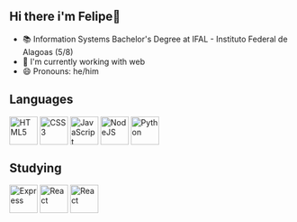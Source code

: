 ## Hi there i'm Felipe👋
- 📚 Information Systems Bachelor's Degree at IFAL - Instituto Federal de Alagoas (5/8)
- 🔭 I'm currently working with web
- 😄 Pronouns: he/him

## Languages
<div>
  <img align="center" alt="HTML5" height="50" width="50" src="https://cdn.jsdelivr.net/gh/devicons/devicon@latest/icons/html5/html5-original.svg"/>
  <img align="center" alt="CSS3" height="50" width="50" src="https://cdn.jsdelivr.net/gh/devicons/devicon@latest/icons/css3/css3-original.svg"/>
  <img align="center" alt="JavaScript" height="50" width="50" src="https://cdn.jsdelivr.net/gh/devicons/devicon@latest/icons/javascript/javascript-plain.svg"/>
  <img align="center" alt="NodeJS" height="50" width="50" src="https://cdn.jsdelivr.net/gh/devicons/devicon@latest/icons/nodejs/nodejs-original.svg"/>
  <img align="center" alt="Python" height="50" width="50" src="https://cdn.jsdelivr.net/gh/devicons/devicon@latest/icons/python/python-original.svg"/>
</div>

## Studying
<div>
  <img align="center" alt="Express" height="50" width="50" src="https://cdn.jsdelivr.net/gh/devicons/devicon@latest/icons/express/express-original-wordmark.svg"/>
  <img align="center" alt="React" height="50" width="50" src="https://cdn.jsdelivr.net/gh/devicons/devicon@latest/icons/react/react-original.svg"/>  
  <img align="center" alt="React" height="50" width="50" src="https://cdn.jsdelivr.net/gh/devicons/devicon@latest/icons/typescript/typescript-plain.svg"/>  
</div>


          
